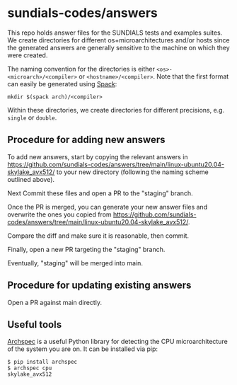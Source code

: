 # sundials-codes/answers

This repo holds answer files for the SUNDIALS tests and examples suites.
We create directories for different os+microarchitectures and/or hosts since
the generated answers are generally sensitive to the machine on which they were
created. 

The naming convention for the directories is either ``<os>-<microarch>/<compiler>`` or 
``<hostname>/<compiler>``.
Note that the first format can easily be generated using [Spack](https://github.com/spack/spack):

```
mkdir $(spack arch)/<compiler>
```

Within these directories, we create directories for different precisions, e.g. ``single`` or ``double``.


## Procedure for adding new answers

To add new answers, start by copying the relevant answers in https://github.com/sundials-codes/answers/tree/main/linux-ubuntu20.04-skylake_avx512/ to your new directory (following the naming scheme outlined above). 

Next Commit these files and open a PR to the "staging" branch.

Once the PR is merged, you can generate your new answer files and overwrite the ones you copied from https://github.com/sundials-codes/answers/tree/main/linux-ubuntu20.04-skylake_avx512/. 

Compare the diff and make sure it is reasonable, then commit.

Finally, open a new PR targeting the "staging" branch.

Eventually, "staging" will be merged into main.


## Procedure for updating existing answers

Open a PR against main directly.


## Useful tools

[Archspec](https://archspec.readthedocs.io/en/latest/index.html) is a useful Python library
for detecting the CPU microarchitecture of the system you are on. It can be installed
via pip:

```
$ pip install archspec
$ archspec cpu
skylake_avx512
```


